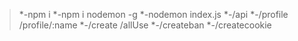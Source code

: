 >*-npm i 
>*-npm i nodemon -g
>*-nodemon index.js
>*-/api
>*-/profile /profile/:name
>*-/create /allUse
>*-/createban
>*-/createcookie